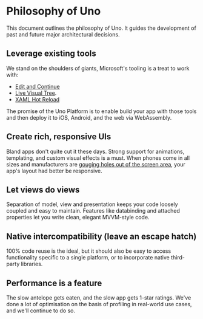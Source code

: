 # Philosophy of Uno

This document outlines the philosophy of Uno. It guides the development of past and future major architectural decisions.

## Leverage existing tools

We stand on the shoulders of giants, Microsoft's tooling is a treat to work with:

- [Edit and Continue](https://docs.microsoft.com/en-us/visualstudio/debugger/edit-and-continue)
- [Live Visual Tree](https://docs.microsoft.com/en-us/visualstudio/debugger/inspect-xaml-properties-while-debugging).
- [XAML Hot Reload](https://docs.microsoft.com/en-us/visualstudio/debugger/xaml-hot-reload?view=vs-2019)

The promise of the Uno Platform is to enable build your app with those tools and then deploy it to iOS, Android, and the web via WebAssembly. 

## Create rich, responsive UIs

Bland apps don't quite cut it these days. Strong support for animations, templating, and custom visual effects is a must. When phones come in all sizes and manufacturers are [gouging holes out of the screen area](https://www.cnet.com/pictures/phones-with-notches/), your app's layout had better be responsive. 

## Let views do views

Separation of model, view and presentation keeps your code loosely coupled and easy to maintain. Features like databinding and attached properties let you write clean, elegant MVVM-style code. 

## Native intercompatibility (leave an escape hatch)

100% code reuse is the ideal, but it should also be easy to access functionality specific to a single platform, or to incorporate native third-party libraries. 

## Performance is a feature

The slow antelope gets eaten, and the slow app gets 1-star ratings. We've done a lot of optimisation on the basis of profiling in real-world use cases, and we'll continue to do so. 
